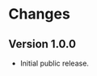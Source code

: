 <!--
Copyright (C) 2020 CESNET z.s.p.o.

oarepo-documents is free software; you can redistribute it and/or modify it
under the terms of the MIT License; see LICENSE file for more details.
-->

# Changes 

## Version 1.0.0 

- Initial public release.
